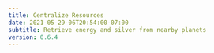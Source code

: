```yaml
---
title: Centralize Resources
date: 2021-05-29-06T20:54:00-07:00
subtitle: Retrieve energy and silver from nearby planets
version: 0.6.4
---
```

